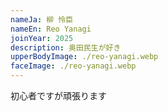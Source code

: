 ```yaml
---
nameJa: 柳 怜臣
nameEn: Reo Yanagi
joinYear: 2025
description: 奥田民生が好き
upperBodyImage: ./reo-yanagi.webp
faceImage: ./reo-yanagi.webp
---
```


初心者ですが頑張ります
